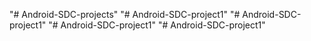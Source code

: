 "# Android-SDC-projects" 
"# Android-SDC-project1" 
"# Android-SDC-project1" 
"# Android-SDC-project1" 
"# Android-SDC-project1" 
